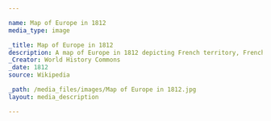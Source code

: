 ```yaml
--- 

name: Map of Europe in 1812
media_type: image

_title: Map of Europe in 1812
description: A map of Europe in 1812 depicting French territory, French dependencies, and territories allied to Napoleonic France.
_Creator: World History Commons
_date: 1812
source: Wikipedia

_path: /media_files/images/Map of Europe in 1812.jpg 
layout: media_description

--- 
```

